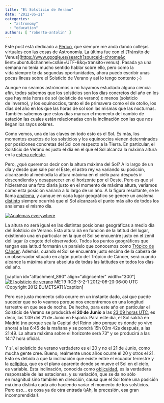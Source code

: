 ```yaml
---
title: "El Solsticio de Verano"
date: "2012-06-21"
categories: 
  - "astronomy"
  - "education"
authors: [ "roberto-antolin" ]
---
```


Este post está dedicado a [Perico](http://twitter.com/#!/vehrka), que siempre me anda dando collejas virtuales con las cosas de Astronomía. La última fue con el [Tránsito de Venus](https://www.google.es/search?sourceid=chrome&c lient=ubuntu&channel=cs&ie=UTF-8&q=transito+venus). Pasada ya una semana no tenía mucho sentido hablar sobre ello, pero como la vida siempre te da segundas oportunidades, ahora puedo escribir unas pocas líneas sobre el Solsticio de Verano y así lo tengo contento ;-)

Aunque no seamos astrónomos o no hayamos estudiado alguna ciencia afín, todos sabemos que los solsticios son los días concretos del año en los que hay más horas de sol (solsticio de verano) o menos (solsticio de inverno), y los equinoccios, tanto el de primavera como el de otoño, los días del año en los que las horas de sol son las mismas que las nocturnas. También sabemos que estos días marcan el momento del cambio de estación las cuales están relacionadas con la inclinación con las que nos llegan los rayos solares.

Como vemos, una de las claves en todo esto es el Sol. Es más, los momentos exactos de los solsticios y los equinoccios vienen determinados por posiciones concretas del Sol con respecto a la Tierra. En particular, el Solsticio de Verano es justo el día en el que el Sol alcanza la máxima altura en la [esfera celeste](http://es.wikipedia.org/wiki/Esfera_celeste).

Pero, ¿qué queremos decir con la altura máxima del Sol? A lo largo de un día y desde que sale por el Este, el astro rey va variando su posición, alcanzando al mediodía la altura máxima en el cielo para después ir descendiendo y desaparecer en el horizonte por el Oeste. Pero es que si hicieramos una foto diaria justo en el momento de máxima altura, veríamos como esta posición variaría a lo largo de un año. A la figura resultante, se le llama [analema](http://es.wikipedia.org/wiki/Analema), y aunque en cada lugar geográfico se genere un analema [distinto](https://www.google.es/search?q=analema&hl=es&client=ubuntu&hs=ddd&channel=cs&prmd=imvns&tbm=isch&tbo=u&source=univ&sa=X&ei=RVraT5KgMojS0QWHs72uAg&ved=0CGgQsAQ&biw=1920&bih=966) siempre ocurrirá que el Sol alcanzará el punto más alto de todos los analemas el mismo día.

[![](http://geomaticblog.files.wordpress.com/2012/06/analemas.jpg?w=300 "Analemas everywhere")](http://geomaticblog.files.wordpress.com/2012/06/analemas.jpg)

La altura no será igual en las distintas posiciones geográficas a medio día del Solsticio de Verano. Esta altura irá en función de la latitud del lugar, existiendo una en particular en la que el Sol se encuentre justo en el zenit del lugar (o cogote del observador). Todos los puntos geográficos que tengan esa latitud formarán un paralelo que conocemos como [Trópico de Cáncer](http://es.wikipedia.org/wiki/Trópico_de_Cáncer). Además, cuando el Sol se encuentre justo encima de la cabeza de un observador situado en algún punto del Trópico de Cáncer, será cuando alcance la máxima altura absoluta de todas las latitudes en todos los días del año.

\[caption id="attachment\_890" align="aligncenter" width="300"\][![](http://geomaticblog.files.wordpress.com/2012/06/solsticio_verano_2012_lowres.jpg?w=300 "El solsticio de verano")](http://oiswww.eumetsat.org/IPPS/html/MSG/RGB/NATURALCOLOR/FULLRESOLUTION/IMAGESDisplay/DDAvIHvOkQo2A) MET9 RGB-3-2-1 2012-06-20 06:00 UTC (Copyright 2012 EUMETSAT)\[/caption\]

Pero ese justo momento sólo ocurre en un instante dado, así que puede suceder que no lo veamos porque nos encontremos en una longitud terrestre en que sea de noche. De hecho, para este año en particular el Solsticio de Verano se producirá el **20 de Junio** a las [23:09 horas UTC](http://www.timeanddate.com/worldclock/fixedtime.html?p1=141&iso=20120621T0110&msg=Solsticio%20de%20Verano&sort=2), es decir, las 1:09 del 21 de Junio en España. Para este día, el Sol saldrá en Madrid (no porque sea la Capital del Reino sino porque es donde yo vivo ahora) a las 6:45 de la mañana y se pondrá 15h 03m 42s después, a las 21:49. La altura máxima sobre el horizonte será 73° y se producirá a las 14:17 hora oficial.

Y sí, el solsticio de verano verdadero es el 20 y no el 21 de Junio, como mucha gente cree. Bueno, realmente unos años ocurre el 20 y otros el 21. Esto es debido a que la inclinación que existe entre el ecuador terrestre y la [eclíptica](http://es.wikipedia.org/wiki/Eclíptica), que es el plano aparente donde se mueve el Sol en el cielo, es variable. Esta inclinación, conocida como [oblicuidad](http://es.wikipedia.org/wiki/Oblicuidad_de_la_ecl%C3%ADptica), es la verdadera responsable de las estaciones, y su variación, que se da no sólo en magnitud sino también en dirección, causa que el Sol tome una posición máxima distinta cada año haciendo variar el momento de los solsticios. Pero eso... es cosa ya de otra entrada (¡Ah, la precesión, esa gran incomprendida!).
